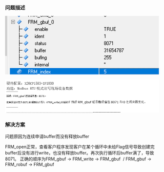 ### 问题描述
![](FILES/8071/image-20230215101815994.png)

![](FILES/8071/image-20230215101829730.png)

### 解决方案

问题原因为连续申请buffer而没有释放buffer

FRM_open正常，查看客户程序发现客户在某个循环中未给Flag信号导致创建完buffer后没有进行write，也没有释放buffer。再次执行循环后buffer满了，导致8071。
正确的顺序为FRM_gbuf → FRM_write → FRM_gbuf  / FRM_gbuf → FRM_robuf → FRM_gbuf